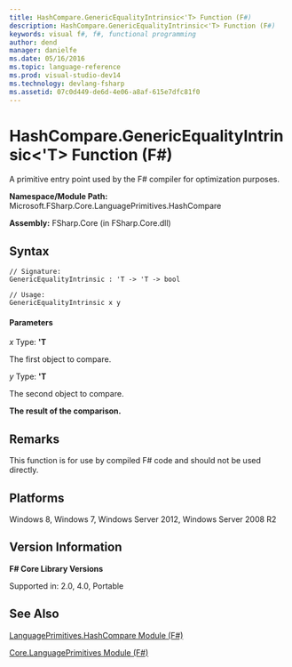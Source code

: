 ```yaml
---
title: HashCompare.GenericEqualityIntrinsic<'T> Function (F#)
description: HashCompare.GenericEqualityIntrinsic<'T> Function (F#)
keywords: visual f#, f#, functional programming
author: dend
manager: danielfe
ms.date: 05/16/2016
ms.topic: language-reference
ms.prod: visual-studio-dev14
ms.technology: devlang-fsharp
ms.assetid: 07c0d449-de6d-4e06-a8af-615e7dfc81f0 
---
```


# HashCompare.GenericEqualityIntrinsic<'T> Function (F#)

A primitive entry point used by the F# compiler for optimization purposes.

**Namespace/Module Path:** Microsoft.FSharp.Core.LanguagePrimitives.HashCompare

**Assembly:** FSharp.Core (in FSharp.Core.dll)


## Syntax

```
// Signature:
GenericEqualityIntrinsic : 'T -> 'T -> bool

// Usage:
GenericEqualityIntrinsic x y
```

#### Parameters
*x*
Type: **'T**


The first object to compare.


*y*
Type: **'T**


The second object to compare.



**The result of the comparison.**
## Remarks
This function is for use by compiled F# code and should not be used directly.


## Platforms
Windows 8, Windows 7, Windows Server 2012, Windows Server 2008 R2


## Version Information
**F# Core Library Versions**

Supported in: 2.0, 4.0, Portable




## See Also
[LanguagePrimitives.HashCompare Module &#40;F&#35;&#41;](LanguagePrimitives.HashCompare-Module-%5BFSharp%5D.md)

[Core.LanguagePrimitives Module &#40;F&#35;&#41;](Core.LanguagePrimitives-Module-%5BFSharp%5D.md)

